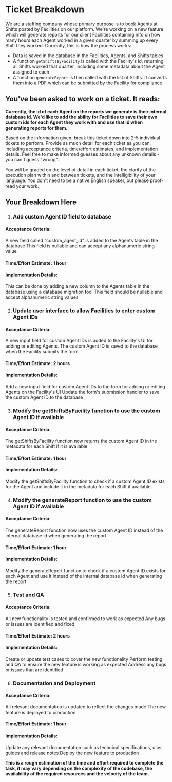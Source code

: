 # Ticket Breakdown

We are a staffing company whose primary purpose is to book Agents at Shifts posted by Facilities on our platform. We're working on a new feature which will generate reports for our client Facilities containing info on how many hours each Agent worked in a given quarter by summing up every Shift they worked. Currently, this is how the process works:

- Data is saved in the database in the Facilities, Agents, and Shifts tables
- A function `getShiftsByFacility` is called with the Facility's id, returning all Shifts worked that quarter, including some metadata about the Agent assigned to each
- A function `generateReport` is then called with the list of Shifts. It converts them into a PDF which can be submitted by the Facility for compliance.

## You've been asked to work on a ticket. It reads:

**Currently, the id of each Agent on the reports we generate is their internal database id. We'd like to add the ability for Facilities to save their own custom ids for each Agent they work with and use that id when generating reports for them.**

Based on the information given, break this ticket down into 2-5 individual tickets to perform. Provide as much detail for each ticket as you can, including acceptance criteria, time/effort estimates, and implementation details. Feel free to make informed guesses about any unknown details - you can't guess "wrong".

You will be graded on the level of detail in each ticket, the clarity of the execution plan within and between tickets, and the intelligibility of your language. You don't need to be a native English speaker, but please proof-read your work.

## Your Breakdown Here

1. ### Add custom Agent ID field to database

#### Acceptance Criteria:

A new field called "custom_agent_id" is added to the Agents table in the database
This field is nullable and can accept any alphanumeric string value

#### Time/Effort Estimate: 1 hour

#### Implementation Details:

This can be done by adding a new column to the Agents table in the database using a database migration tool
This field should be nullable and accept alphanumeric string values

2. ### Update user interface to allow Facilities to enter custom Agent IDs

#### Acceptance Criteria:

A new input field for custom Agent IDs is added to the Facility's UI for adding or editing Agents.
The custom Agent ID is saved to the database when the Facility submits the form

#### Time/Effort Estimate: 2 hours

#### Implementation Details:

Add a new input field for custom Agent IDs to the form for adding or editing Agents on the Facility's UI
Update the form's submission handler to save the custom Agent ID to the database

3. ### Modify the getShiftsByFacility function to use the custom Agent ID if available

#### Acceptance Criteria:

The getShiftsByFacility function now returns the custom Agent ID in the metadata for each Shift if it is available

#### Time/Effort Estimate: 1 hour

#### Implementation Details:

Modify the getShiftsByFacility function to check if a custom Agent ID exists for the Agent and include it in the metadata for each Shift if available.

4. ### Modify the generateReport function to use the custom Agent ID if available

#### Acceptance Criteria:

The generateReport function now uses the custom Agent ID instead of the internal database id when generating the report

#### Time/Effort Estimate: 1 hour

#### Implementation Details:

Modify the generateReport function to check if a custom Agent ID exists for each
Agent and use it instead of the internal database id when generating the report

5. ### Test and QA

#### Acceptance Criteria:

All new functionality is tested and confirmed to work as expected
Any bugs or issues are identified and fixed

#### Time/Effort Estimate: 2 hours

#### Implementation Details:

Create or update test cases to cover the new functionality
Perform testing and QA to ensure the new feature is working as expected
Address any bugs or issues that are identified

6. ### Documentation and Deployment

#### Acceptance Criteria:

All relevant documentation is updated to reflect the changes made
The new feature is deployed to production

#### Time/Effort Estimate: 1 hour

#### Implementation Details:

Update any relevant documentation such as technical specifications, user guides and release notes
Deploy the new feature to production

**This is a rough estimation of the time and effort required to complete the task, it may vary depending on the complexity of the codebase, the availability of the required resources and the velocity of the team.**
